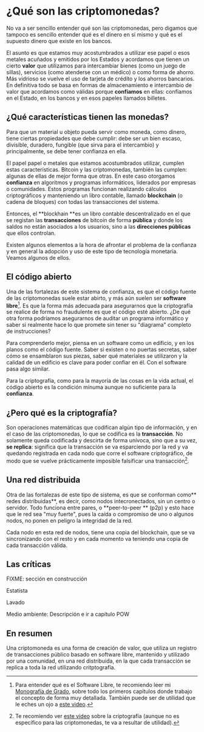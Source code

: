 # ¿Qué son las criptomonedas?

No va a ser sencillo entender qué son las criptomonedas, pero digamos que tampoco es sencillo entender qué es el dinero en sí mismo y qué es el supuesto dinero que existe en los bancos.

El asunto es que estamos muy acostumbrados a utilizar ese papel o esos metales acuñados y emitidos por los Estados y acordamos que tienen un cierto **valor** que utilizamos para intercambiar bienes \(como un juego de sillas\), servicios \(como atenderse con un médico\) o como forma de ahorro. Más vidrioso se vuelve el uso de tarjeta de crédito y los ahorros bancarios. En definitiva todo se basa en formas de almacenamiento e intercambio de valor que acordamos como válidas porque **confiamos** en ellas: confiamos en el Estado, en los bancos y en esos papeles llamados billetes.

## ¿Qué características tienen las monedas?

Para que un material u objeto pueda servir como moneda, como dinero, tiene ciertas propiedades que debe cumplir: debe ser un bien escaso, divisible, duradero, fungible \(que sirva para el intercambio\) y principalmente, se debe tener confianza en ella.

El papel  papel o metales que estamos acostumbrados  utilizar, cumplen estas características. Bitcoin y las criptomonedas, también las cumplen: algunas de ellas de mejor forma que otras. En este caso otorgamos **confianza**  en algoritmos y programas informáticos, liderados por empresas o comunidades. Estos programas funcionan realizando cálculos criptográficos y manteniendo un libro contable, llamado **blockchain** \(o cadena de bloques\) con todas las transacciones del sistema.

Entonces, el **blockhain **es un libro contable descentralizado en el que se registan las **transacciones** de bitcoin de forma **pública** y donde los saldos no están asociados a los usuarios, sino a las **direcciones públicas** que ellos controlan.

Existen algunos elementos a la hora de afrontar el problema de la confianza y en general la adopción y uso de este tipo de tecnología monetaria. Veamos algunos de ellos.

## El código abierto

Una de las fortalezas de este sistema de confianza, es que el código fuente de las criptomonedas suele estar abirto, y  más aún suelen ser **software libre**[^1]. Es que la forma más adecuada para asegurarnos que la criptografía se realice de forma no fraudulente es que el código esté abierto. ¿De qué otra forma podríamos asegurarnos de auditar un programa informático y saber si realmente hace lo que promete sin tener su "diagrama" completo de instrucciones?

Para comprenderlo mejor, piensa en un software como un edificio, y en los planos como el código fuente. Saber si existen o no puertas secretas, saber cómo se ensamblaron sus piezas, saber qué materiales se utilizaron y la calidad de un edificio es clave para poder confiar en él. Con el software pasa algo similar.

Para la criptografía, como para la mayoría de las cosas en la vida actual, el código abierto es la condición mínuma aunque no suficiente para la **confianza**.

## ¿Pero qué es la criptografía?

Son operaciones matemáticas que codifican algún tipo de información, y en el caso de las criptomonedas, lo que se codifica es la **transacción**. No solamente queda codificada y descirta de forma unívoca, sino que a su vez, **se replica**: significa que la transacción se va esparciendo por la red y va quedando registrada en cada nodo que corre el software criptográfico, de modo que se vuelve prácticamente imposible falsificar una transacción[^2].

## Una red distribuida

Otra de las fortalezas de este tipo de sistema, es que se conforman como** redes distribuidas**, es decir, como nodos intecronectados, sin un centro o servidor. Todo funciona entre pares, o **peer-to-peer ** \(p2p\) y esto hace que le red sea "muy fuerte", pues la caída o compromiso de uno o algunos nodos, no ponen en peligro la integridad de la red.

Cada nodo en esta red de nodos, tiene una copia del blockchain, que se va sincronizando con el resto y en cada momento va teniendo una copia de cada transacción válida.

## Las críticas

FIXME: sección en construcción

Estatista

Lavado

Medio ambiente: Descripción e ir a capítulo POW

## En resumen

Una criptomoneda es una forma de creación de valor, que utiliza un registro de transacciones público basado en software libre, mantenido y utilizado por una comunidad, en una red distribuida, en la que cada transacción se replica a toda la red utilizando critptografía.

[^1]: Para entender qué es el Software Libre, te recomiendo leer mi [Monografía de Grado](http://wiki.lupa18.org/lib/exe/fetch.php?media=tesis:monografia-grado-2011.pdf), sobre todo los primeros capítulos donde trabajo el concepto de forma muy detallada. También puede ser de utilidad que le eches un ojo a [este video](http://tv.uvigo.es/es/video/mm/15835.html). 

[^2]: Te recomiendo ver [este video](https://www.youtube.com/watch?v=Q8K311s7EiM) sobre la criptografía \(aunque no es específico para las criptomonedas, te va a resultar de utilidad\). 

